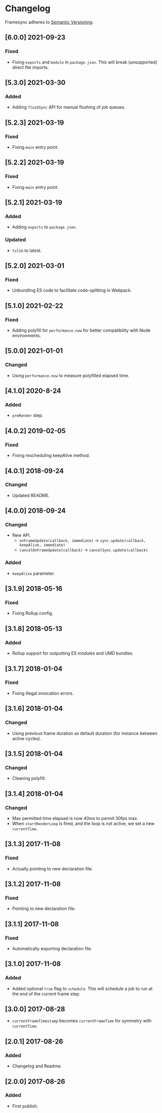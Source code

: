 # Changelog

Framesync adheres to [Semantic Versioning](http://semver.org/).

## [6.0.0] 2021-09-23

### Fixed

-   Fixing `exports` and `module` in `package.json`. This will break (unsupported) direct file imports.

## [5.3.0] 2021-03-30

### Added

-   Adding `flushSync` API for manual flushing of job queues.

## [5.2.3] 2021-03-19

### Fixed

-   Fixing `main` entry point.

## [5.2.2] 2021-03-19

### Fixed

-   Fixing `main` entry point.

## [5.2.1] 2021-03-19

### Added

-   Adding `exports` to `package.json`.

### Updated

-   `tslib` to latest.

## [5.2.0] 2021-03-01

### Fixed

-   Unbundling ES code to facilitate code-splitting in Webpack.

## [5.1.0] 2021-02-22

### Fixed

-   Adding polyfill for `performance.now` for better compatibility with Node environments.

## [5.0.0] 2021-01-01

### Changed

-   Using `performance.now` to measure polyfilled elapsed time.

## [4.1.0] 2020-8-24

### Added

-   `preRender` step.

## [4.0.2] 2019-02-05

### Fixed

-   Fixing rescheduling keepAlive method.

## [4.0.1] 2018-09-24

### Changed

-   Updated README.

## [4.0.0] 2018-09-24

### Changed

-   New API.
    -   `onFrameUpdate(callback, immediate)` -> `sync.update(callback, keepAlive, immediate)`
    -   `cancelOnFrameUpdate(callback)` -> `cancelSync.update(callback)`

### Added

-   `keepAlive` parameter.

## [3.1.9] 2018-05-16

### Fixed

-   Fixing Rollup config.

## [3.1.8] 2018-05-13

### Added

-   Rollup support for outputting ES modules and UMD bundles.

## [3.1.7] 2018-01-04

### Fixed

-   Fixing illegal invocation errors.

## [3.1.6] 2018-01-04

### Changed

-   Using previous frame duration as default duration (for instance between active cycles).

## [3.1.5] 2018-01-04

### Changed

-   Cleaning polyfill.

## [3.1.4] 2018-01-04

### Changed

-   Max permitted time elapsed is now 40ms to permit 30fps max.
-   When `startRenderLoop` is fired, and the loop is not active, we set a new `currentTime`.

## [3.1.3] 2017-11-08

### Fixed

-   Actually pointing to new declaration file.

## [3.1.2] 2017-11-08

### Fixed

-   Pointing to new declaration file.

## [3.1.1] 2017-11-08

### Fixed

-   Automatically exporting declaration file.

## [3.1.0] 2017-11-08

### Added

-   Added optional `true` flag to `schedule`. This will schedule a job to run at the end of the current frame step.

## [3.0.0] 2017-08-28

-   `currentFrameTimestamp` becomes `currentFrameTime` for symmetry with `currentTime`.

## [2.0.1] 2017-08-26

### Added

-   Changelog and Readme.

## [2.0.0] 2017-08-26

### Added

-   First publish.
